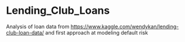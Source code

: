# Lending_Club_Loans

Analysis of loan data from https://www.kaggle.com/wendykan/lending-club-loan-data/ and first approach at modeling default risk
